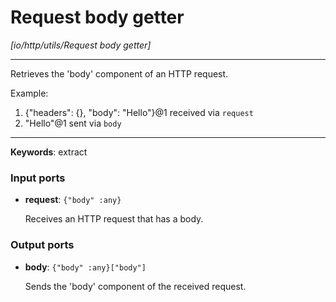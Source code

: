 # Request body getter

_[io/http/utils/Request body getter]_

---

Retrieves the 'body' component of an HTTP request.  
  
Example:  
1. {"headers": {}, "body": "Hello"}@1 received via `request`  
2. "Hello"@1 sent via `body`  

---

__Keywords__: extract

### Input ports

* __request__: ` {"body" :any} `

    Receives an HTTP request that has a body.  

### Output ports

* __body__: ` {"body" :any}["body"] `

    Sends the 'body' component of the received request.  

